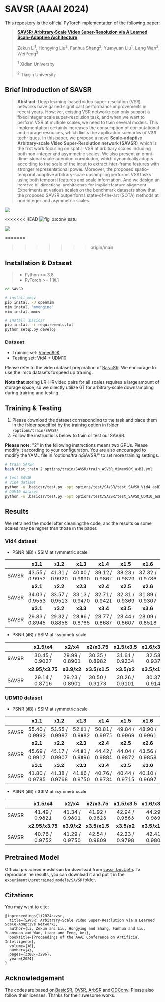 # SAVSR (AAAI 2024)

This repository is the official PyTorch implementation of the following paper: 

> [**SAVSR: Arbitrary-Scale Video Super-Resolution via A Learned Scale-Adaptive Architecture**](https://ojs.aaai.org/index.php/AAAI/article/view/28114)
>
> Zekun Li<sup>1</sup>, Hongying Liu<sup>2</sup>, Fanhua Shang<sup>2</sup>, Yuanyuan Liu<sup>1</sup>, Liang Wan<sup>2</sup>, Wei Feng<sup>2</sup>
>
> <sup>1</sup> Xidian University
>
> <sup>2</sup> Tianjin University



## Brief Introduction of SAVSR

> **Abstract**: Deep learning-based video super-resolution (VSR) networks have gained significant performance improvements in recent years. However, existing VSR networks can only support a fixed integer scale super-resolution task, and when we want to perform VSR at multiple scales, we need to train several models. This implementation certainly increases the consumption of computational and storage resources, which limits the application scenarios of VSR techniques. In this paper, we propose a novel **Scale-adaptive Arbitrary-scale Video Super-Resolution network (SAVSR)**, which is the first work focusing on spatial VSR at arbitrary scales including both non-integer and asymmetric scales. We also present an omni-dimensional scale-attention convolution, which dynamically adapts according to the scale of the input to extract inter-frame features with stronger representational power. Moreover, the proposed spatio-temporal adaptive arbitrary-scale upsampling performs VSR tasks using both temporal features and scale information. And we design an iterative bi-directional architecture for implicit feature alignment. Experiments at various scales on the benchmark datasets show that the proposed SAVSR outperforms state-of-the-art (SOTA) methods at non-integer and asymmetric scales.

![](./imgs/fig_arch.png)

<<<<<<< HEAD
![fig_osconv_satu](./imgs/fig_osconv_satu.png)



![](./imgs/fig_display.png)

=======
>>>>>>> origin/main


## Installation & Dataset

> - Python >= 3.8
> - PyTorch >= 1.10.1



```bash
cd SAVSR

# install mmcv
pip install -U openmim
mim install 'mmengine'
mim install mmcv

# install lbasicsr
pip install -r requirements.txt
python setup.py develop
```



### Dataset

- Training set: [Vimeo90K](http://toflow.csail.mit.edu/)
- Testing set: Vid4 + UDM10

Please refer to the video dataset preparation of [BasicSR](https://github.com/XPixelGroup/BasicSR/blob/master/docs/DatasetPreparation.md#Video-Super-Resolution). We encourage to use the lmdb datasets to speed up training.

**Note that** storing LR-HR video pairs for all scales requires a large amount of storage space, so we directly utilize GT for arbitrary-scale downsampling during training and testing.



## Training & Testing

1. Please download the dataset corresponding to the task and place them in the folder specified by the training option in folder `/options/train/SAVSR/`
2. Follow the instructions below to train or test our SAVSR.

**Please note:** "2" in the following instructions means two GPUs. Please modify it according to your configuration. You are also encouraged to modify the YAML file in  "options/train/SAVSR/" to set more training settings.

```bash
# train SAVSR
bash dist_train 2 options/train/SAVSR/train_ASVSR_Vimeo90K_asBI.yml

# test SAVSR
# Vid4 dataset
python -u lbasicsr/test.py -opt options/test/SAVSR/test_SAVSR_Vid4_asBI.yml
# DUM10 dataset
python -u lbasicsr/test.py -opt options/test/SAVSR/test_SAVSR_UDM10_asBI.yml
```



## Results

We retrained the model after cleaning the code, and the results on some scales may be higher than those in the paper.

### Vid4 dataset

- PSNR (dB) / SSIM at symmetric scale

|       |      x1.1      |      x1.2      |      x1.3      |      x1.4      |      x1.5      |      x1.6      |      x1.7      |      x1.8      |      x1.9      |       x2       |
| :---: | :------------: | :------------: | :------------: | :------------: | :------------: | :------------: | :------------: | :------------: | :------------: | :------------: |
| SAVSR | 43.55 / 0.9952 | 41.31 / 0.9920 | 40.00 / 0.9890 | 39.12 / 0.9862 | 38.23 / 0.9829 | 37.32 / 0.9786 | 36.44 / 0.9734 | 35.63 / 0.9680 | 34.97 / 0.9627 | 34.67 / 0.9599 |
|       |    **x2.1**    |    **x2.2**    |    **x2.3**    |    **x2.4**    |    **x2.5**    |    **x2.6**    |    **x2.7**    |    **x2.8**    |    **x2.9**    |     **x3**     |
| SAVSR | 34.03 / 0.9553 | 33.57 / 0.9513 | 33.13 / 0.9470 | 32.71 / 0.9421 | 32.31 / 0.9369 | 31.89 / 0.9307 | 31.46 / 0.9241 | 31.07 / 0.9177 | 30.69 / 0.9097 | 30.33 / 0.9035 |
|       |    **x3.1**    |    **x3.2**    |    **x3.3**    |    **x3.4**    |    **x3.5**    |    **x3.6**    |    **x3.7**    |    **x3.8**    |    **x3.9**    |     **x4**     |
| SAVSR | 29.83 / 0.8945 | 29.32 / 0.8858 | 28.96 / 0.8765 | 28.77 / 0.8687 | 28.44 / 0.8607 | 28.09 / 0.8518 | 27.69 / 0.8422 | 27.51 / 0.8334 | 27.26 / 0.8235 | 27.17 / 0.8184 |

- PSNR (dB) / SSIM at asymmetr scale

|       |     x1.5/x4     |     x2/x4      |    x2/x3.75    |   x1.5/x3.5    |   x1.6/x3.05   | **x1.7/x3.75** |
| :---: | :-------------: | :------------: | :------------: | :------------: | :------------: | :------------: |
| SAVSR | 30.45 / 0.9027  | 29.99 / 0.8901 | 30.35 / 0.8982 | 31.61 / 0.9234 | 32.58 / 0.9376 | 30.65 / 0.9056 |
|       | **x2.95/x3.75** |  **x3.9/x2**   | **x3.5/x1.5**  |  **x3.5/x2**   | **x3.5/x1.75** |  **x4/x1.4**   |
| SAVSR | 29.14 / 0.8716  | 29.23 / 0.8901 | 30.50 / 0.9173 | 30.26 / 0.9101 | 30.37 / 0.9140 | 29.44 / 0.8959 |

### UDM10 dataset

- PSNR (dB) / SSIM at symmetric scale

|       |      x1.1      |      x1.2      |      x1.3      |      x1.4      |      x1.5      |      x1.6      |      x1.7      |      x1.8      |      x1.9      |       x2       |
| :---: | :------------: | :------------: | :------------: | :------------: | :------------: | :------------: | :------------: | :------------: | :------------: | :------------: |
| SAVSR | 55.40 / 0.9992 | 53.55 / 0.9987 | 52.01 / 0.9982 | 50.81 / 0.9975 | 49.84 / 0.9969 | 48.90 / 0.9961 | 48.09 / 0.9953 | 47.37 / 0.9945 | 46.74 / 0.9937 | 46.23 / 0.9927 |
|       |    **x2.1**    |    **x2.2**    |    **x2.3**    |    **x2.4**    |    **x2.5**    |    **x2.6**    |    **x2.7**    |    **x2.8**    |    **x2.9**    |     **x3**     |
| SAVSR | 45.69 / 0.9917 | 45.17 / 0.9907 | 44.81 / 0.9896 | 44.42 / 0.9884 | 44.04 / 0.9872 | 43.56 / 0.9858 | 43.24 / 0.9844 | 42.83 / 0.9831 | 42.48 / 0.9816 | 42.15 / 0.9801 |
|       |    **x3.1**    |    **x3.2**    |    **x3.3**    |    **x3.4**    |    **x3.5**    |    **x3.6**    |    **x3.7**    |    **x3.8**    |    **x3.9**    |     **x4**     |
| SAVSR | 41.80 / 0.9785 | 41.38 / 0.9768 | 41.06 / 0.9750 | 40.76 / 0.9734 | 40.44 / 0.9715 | 40.10 / 0.9697 | 39.77 / 0.9677 | 39.41 / 0.9658 | 39.12 / 0.9638 | 38.88 / 0.9619 |

- PSNR (dB) / SSIM at asymmetr scale

|       |     x1.5/x4     |     x2/x4      |    x2/x3.75    |   x1.5/x3.5    |   x1.6/x3.05   | **x1.7/x3.75** |
| :---: | :-------------: | :------------: | :------------: | :------------: | :------------: | :------------: |
| SAVSR | 41.49 / 0.9821  | 41.34 / 0.9801 | 41.92 / 0.9823 | 42.94 / 0.9863 | 44.29 / 0.9892 | 42.09 / 0.9837 |
|       | **x2.95/x3.75** |  **x3.9/x2**   | **x3.5/x1.5**  |  **x3.5/x2**   | **x3.5/x1.75** |  **x4/x1.4**   |
| SAVSR | 40.76 / 0.9752  | 41.29 / 0.9750 | 42.54 / 0.9809 | 42.23 / 0.9798 | 42.41 / 0.9806 | 41.29 / 0.9748 |



## Pretrained Model

Official pretrained model can be download from [savsr_best.pth](https://github.com/Weepingchestnut/SAVSR/releases/download/v0.1.1/savsr_best.pth). To reproduce the results, you can download it and put it in the `experiments/pretrained_models/SAVSR` folder.



## Citations

You may want to cite:
```
@inproceedings{li2024savsr,
  title={SAVSR: Arbitrary-Scale Video Super-Resolution via a Learned Scale-Adaptive Network},
  author={Li, Zekun and Liu, Hongying and Shang, Fanhua and Liu, Yuanyuan and Wan, Liang and Feng, Wei},
  booktitle={Proceedings of the AAAI Conference on Artificial Intelligence},
  volume={38},
  number={4},
  pages={3288--3296},
  year={2024}
}
```



## Acknowledgement

The codes are based on  [BasicSR](https://github.com/XPixelGroup/BasicSR), [OVSR](https://github.com/psychopa4/OVSR), [ArbSR](https://github.com/The-Learning-And-Vision-Atelier-LAVA/ArbSR) and [ODConv](https://github.com/OSVAI/ODConv). Please also follow their licenses. Thanks for their awesome works.
